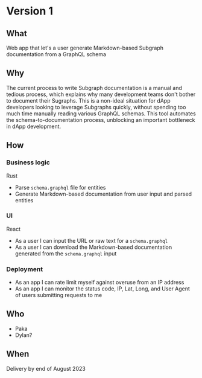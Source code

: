 # Version 1
## What 
Web app that let's a user generate Markdown-based Subgraph documentation from a GraphQL schema

## Why
The current process to write Subgraph documentation is a manual and tedious process, which explains why many development teams don't bother to document their Sugraphs. This is a non-ideal situation for dApp developers looking to leverage Subgraphs quickly, without spending too much time manually reading various GraphQL schemas. This tool automates the schema-to-documentation process, unblocking an important bottleneck in dApp development. 

## How
### Business logic
Rust
* Parse `schema.graphql` file for entities
* Generate Markdown-based documentation from user input and parsed entities

### UI
React
* As a user I can input the URL or raw text for a `schema.graphql`
* As a user I can download the Markdown-based documentation generated from the `schema.graphql` input

### Deployment
* As an app I can rate limit myself against overuse from an IP address
* As an app I can monitor the status code, IP, Lat, Long, and User Agent of users submitting requests to me

## Who
* Paka
* Dylan?

## When
Delivery by end of August 2023

